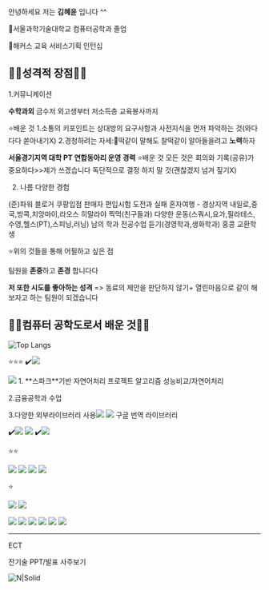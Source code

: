안녕하세요 저는 **김혜윤** 입니다 ^^

🏫서울과학기술대학교 컴퓨터공학과 졸업

🏢해커스 교육 서비스기획 인턴십 

## ✌🏻성격적 장점✌🏻

1.커뮤니케이션

**수학과외**
금수저 외고생부터 
저소득층 교육봉사까지 

⭐배운 것 
1.소통의 키포인트는 상대방의 요구사항과 사전지식을 먼저 파악하는 것(와다다다 쏟아내기X)
2.경청하려는 자세:🐶떡같이 말해도 찰떡같이 알아들을려고 **노력**하자

**서울경기지역 대학 PT 연합동아리 운영 경력**
⭐배운 것 
모든 것은 회의와 기록(공유)가 중요하다>>제가 쓰겠습니다
독단적으로 결정 하지 말 것(괜찮겠지 넘겨 짚기X)

2. 나름 다양한 경험
   
(준)파워 블로거
쿠팡입점 판매자
편입시험 도전과 실패
혼자여행 - 경상지역 내일로,중국,방콕,치앙마이,라오스
히말라야 찍먹(친구들과)
다양한 운동(스쿼시,요가,필라테스,수영,헬스(PT),스피닝,러닝)
남의 학과 전공수업 듣기(경영학과,생화학과)
홍콩 교환학생

⭐위의 것들을 통해 어필하고 싶은 점

팀원을 **존중**하고 **존경** 합니다다

**저 또한 시도를 좋아하는 성격**
=> 동료의 제안을 판단하지 않기+ 열린마음으로 같이 해보자고 하는 팀원이 되겠습니다




## ✌🏻컴퓨터 공학도로서 배운 것✌🏻

![Top Langs](https://github-readme-stats.vercel.app/api/top-langs/?username=gpdbs9409&layout=compact)



⭐⭐⭐
✔️<img src="https://img.shields.io/badge/Python-%233776AB?style=for-the-badge&logo=Python&logoColor=white"> 


<img src="https://img.shields.io/badge/NLP-%23646B8C?style=for-the-badge"> 
1. **스파크**기반 자연어처리 프로젝트 
알고리즘 성능비교/자연어처리 

2.금융공학과 수업 

3.다양한 외부라이브러리 사용<img src="https://img.shields.io/badge/Selenium-%2343B02A?style=for-the-badge&logo=Selenium&logoColor=white"> <img src="https://img.shields.io/badge/BeautifulSoup-%23377091?style=for-the-badge&logo=BeautifulSoup&logoColor=white">
구글 번역 라이브러리




✔️<img src="https://img.shields.io/badge/Flutter-%2302569B?style=for-the-badge&logo=Flutter&logoColor=white">
<img src="https://img.shields.io/badge/C-%2300599C?style=for-the-badge&logo=C&logoColor=white">
✔️<img src="https://img.shields.io/badge/JavaScript-%23F7DF1E?style=for-the-badge&logo=JavaScript&logoColor=black">


⭐⭐

<img src="https://img.shields.io/badge/MySQL-%234479A1?style=for-the-badge&logo=MySQL&logoColor=white"> 

<img src="https://img.shields.io/badge/Java-%23ED8B00?style=for-the-badge&logo=Java&logoColor=white"> 
<img src="https://img.shields.io/badge/JMeter-%23D24939?style=for-the-badge&logo=apachejmeter&logoColor=white">

<img src="https://img.shields.io/badge/C++-%2300599C?style=for-the-badge&logo=C%2B%2B&logoColor=white">

⭐

 <img src="https://img.shields.io/badge/Node.js-%23339933?style=for-the-badge&logo=Node.js&logoColor=white">  <img src="https://img.shields.io/badge/Apache_Spark-%23E25A1C?style=for-the-badge&logo=apachespark&logoColor=white">


 <img src="https://img.shields.io/badge/PostgreSQL-%23336791?style=for-the-badge&logo=postgresql&logoColor=white"> <img src="https://img.shields.io/badge/GRE-%23646B8C?style=for-the-badge"> <img src="https://img.shields.io/badge/Hadoop-%23FDB813?style=for-the-badge&logo=apachehadoop&logoColor=black"> <img src="https://img.shields.io/badge/Linux-%23FCC624?style=for-the-badge&logo=linux&logoColor=black"> <img src="https://img.shields.io/badge/AWS-%23FF9900?style=for-the-badge&logo=amazonaws&logoColor=white"> <img src="https://img.shields.io/badge/Docker-%232496ED?style=for-the-badge&logo=docker&logoColor=white">


-------- 


ECT 


잔기술 
PPT/발표 
사주보기 

![N|Solid](https://i.imgur.com/56QYiUM.gif)



